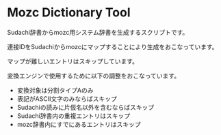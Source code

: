 # Mozc Dictionary Tool

Sudachi辞書からmozc用システム辞書を生成するスクリプトです。

連接IDをSudachiからmozcにマップすることにより生成をおこなっています。

マップが難しいエントリはスキップしています。

変換エンジンで使用するために以下の調整をおこなっています。
- 変換対象は分割タイプAのみ
- 表記がASCII文字のみならばスキップ
- Sudachiの読みに片仮名以外を含むならばスキップ
- Sudachi辞書内の重複エントリはスキップ
- mozc辞書内にすでにあるエントリはスキップ

